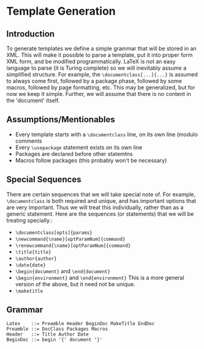 # Template Generation

## Introduction
To generate templates we define a simple grammar that will be stored in an XML.
This will make it possible to parse a template, put it into proper form XML
form, and be modified programmatically. LaTeX is not an easy language to parse
(it is Turing complete) so we will inevitably assume a simplified structure. For
example, the `\documentclass[...]{...}` is assumed to always come first,
followed by a package phase, followed by some macros, followed by page
formatting, etc. This may be generalized, but for now we keep it simple.
Further, we will assume that there is no content in the 'document' itself.

## Assumptions/Mentionables
* Every template starts with a `\documentclass` line, on its own line (modulo
  comments
* Every `\usepackage` statement exists on its own line
* Packages are declared before other statemtns
* Macros follow packages (this probably won't be necessary)

## Special Sequences
There are certain sequences that we will take special note of. For example,
`\documentclass` is both required and unique, and has important options that are
very important. Thus we will treat this individually, rather than as a generic
statement. Here are the sequences (or statements) that we will be treating
specially.:
* `\documentclass[opts]{params}`
* `\newcommand{\name}[optParamNum]{command}`
* `\renewcommand{\name}[optParamNum]{command}`
* `\title{title}`
* `\author{author}`
* `\date{date}`
* `\begin{document}` and `\end{document}`
* `\begin{environment}` and `\end{environment}` This is a more general version
  of the above, but it need not be unique.
* `\maketitle`



## Grammar

    Latex    ::= Preamble Header BeginDoc MakeTitle EndDoc
    Preamble ::= DocClass Packages Macros 
    Header   ::= Title Author Date 
    BeginDoc ::= begin '{' document '}'
